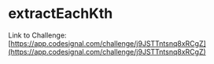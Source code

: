 # extractEachKth

Link to Challenge: [https://app.codesignal.com/challenge/j9JSTTntsnq8xRCgZ](https://app.codesignal.com/challenge/j9JSTTntsnq8xRCgZ)
